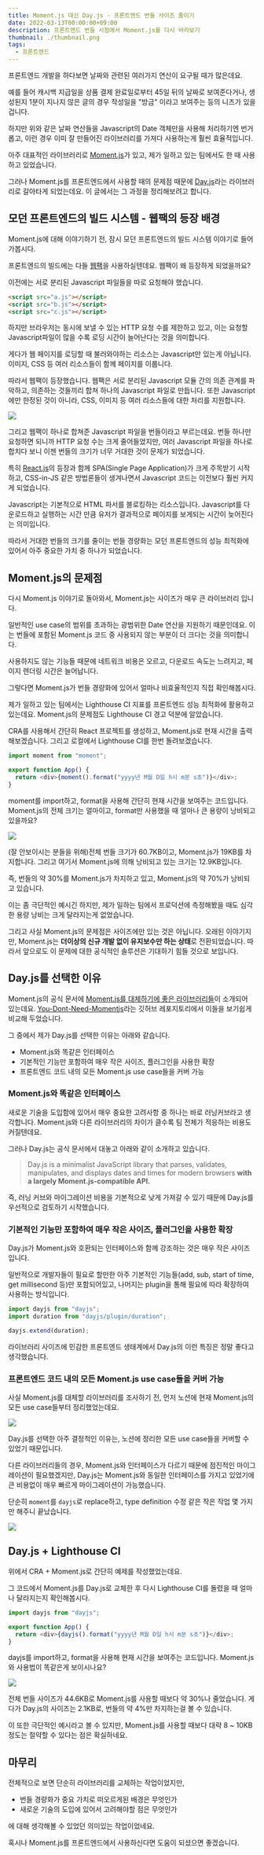 ```yaml
---
title: Moment.js 대신 Day.js - 프론트엔드 번들 사이즈 줄이기
date: 2022-03-13T00:00:00+09:00
description: 프론트엔드 번들 시점에서 Moment.js를 다시 바라보기
thumbnail: ./thumbnail.png
tags:
  - 프론트엔드
---
```


프론트엔드 개발을 하다보면 날짜와 관련된 여러가지 연산이 요구될 때가 많은데요.

예를 들어 캐시백 지급일을 상품 결제 완료일로부터 45일 뒤의 날짜로 보여준다거나, 생성된지 1분이 지나지 않은 글의 경우 작성일을 "방금" 이라고 보여주는 등의 니즈가 있을겁니다.

하지만 위와 같은 날짜 연산들을 Javascript의 Date 객체만을 사용해 처리하기엔 번거롭고, 이런 경우 이미 잘 만들어진 라이브러리를 가져다 사용하는게 훨씬 효율적입니다.

아주 대표적인 라이브러리로 [Moment.js](https://momentjs.com)가 있고, 제가 일하고 있는 팀에서도 한 때 사용하고 있었습니다.

그러나 Moment.js를 프론트엔드에서 사용할 때의 문제점 때문에 [Day.js](https://day.js.org)라는 라이브러리로 갈아타게 되었는데요. 이 글에서는 그 과정을 정리해보려고 합니다.

## 모던 프론트엔드의 빌드 시스템 - 웹팩의 등장 배경

Moment.js에 대해 이야기하기 전, 잠시 모던 프론트엔드의 빌드 시스템 이야기로 들어가봅시다.

프론트엔드의 빌드에는 다들 [웹팩](https://webpack.kr)을 사용하실텐데요. 웹팩이 왜 등장하게 되었을까요?

이전에는 서로 분리된 Javascript 파일들을 따로 요청해야 했습니다.

```html
<script src="a.js"></script>
<script src="b.js"></script>
<script src="c.js"></script>
```

하지만 브라우저는 동시에 보낼 수 있는 HTTP 요청 수를 제한하고 있고, 이는 요청할 Javascript파일이 많을 수록 로딩 시간이 늘어난다는 것을 의미합니다.

게다가 웹 페이지를 로딩할 때 불러와야하는 리소스는 Javascript만 있는게 아닙니다. 이미지, CSS 등 여러 리소스들이 함께 페이지를 이룹니다.

따라서 웹팩이 등장했습니다. 웹팩은 서로 분리된 Javascript 모듈 간의 의존 관계를 파악하고, 의존하는 것들끼리 합쳐 하나의 Javascript 파일로 만듭니다. 또한 Javascript에만 한정된 것이 아니라, CSS, 이미지 등 여러 리소스들에 대한 처리를 지원합니다.

![](./webpack-bundle.png)

그리고 웹팩이 하나로 합쳐준 Javascript 파일을 번들이라고 부르는데요. 번들 하나만 요청하면 되니까 HTTP 요청 수는 크게 줄어들었지만, 여러 Javascript 파일을 하나로 합치다 보니 이젠 번들의 크기가 너무 거대한 것이 문제가 되었습니다.

특히 [React.js](https://ko.reactjs.org)의 등장과 함께 SPA(Single Page Application)가 크게 주목받기 시작하고, CSS-in-JS 같은 방법론들이 생겨나면서 Javascript 코드는 이전보다 훨씬 커지게 되었습니다.

Javascript는 기본적으로 HTML 파서를 블로킹하는 리소스입니다. Javascript를 다운로드하고 실행하는 시간 만큼 유저가 결과적으로 페이지를 보게되는 시간이 늦어진다는 의미입니다.

따라서 거대한 번들의 크기를 줄이는 번들 경량화는 모던 프론트엔드의 성능 최적화에 있어서 아주 중요한 가치 중 하나가 되었습니다.

## Moment.js의 문제점

다시 Moment.js 이야기로 돌아와서, Moment.js는 사이즈가 매우 큰 라이브러리 입니다.

일반적인 use case의 범위를 초과하는 광범위한 Date 연산을 지원하기 때문인데요. 이는 번들에 포함된 Moment.js 코드 중 사용되지 않는 부분이 더 크다는 것을 의미합니다.

사용하지도 않는 기능들 때문에 네트워크 비용은 오르고, 다운로드 속도는 느려지고, 페이지 렌더링 시간은 늘어납니다.

그렇다면 Moment.js가 번들 경량화에 있어서 얼마나 비효율적인지 직접 확인해봅시다.

제가 일하고 있는 팀에서는 Lighthouse CI 지표를 프론트엔드 성능 최적화에 활용하고 있는데요. Moment.js의 문제점도 Lighthouse CI 경고 덕분에 알았습니다.

CRA를 사용해서 간단히 React 프로젝트를 생성하고, Moment.js로 현재 시간을 출력해보겠습니다. 그리고 로컬에서 Lighthouse CI를 한번 돌려보겠습니다.

```javascript
import moment from "moment";

export function App() {
  return <div>{moment().format("yyyy년 M월 D일 h시 m분 s초")}</div>;
}
```

moment를 import하고, format을 사용해 간단히 현재 시간을 보여주는 코드입니다. Moment.js의 전체 크기는 얼마이고, format만 사용했을 때 얼마나 큰 용량이 낭비되고 있을까요?

![](./moment-lighthouse-result.png)

(잘 안보이시는 분들을 위해)전체 번들 크기가 60.7KB이고, Moment.js가 19KB를 차지합니다. 그리고 여기서 Moment.js에 의해 낭비되고 있는 크기는 12.9KB입니다.

즉, 번들의 약 30%를 Moment.js가 차지하고 있고, Moment.js의 약 70%가 낭비되고 있습니다.

이는 좀 극단적인 예시긴 하지만, 제가 일하는 팀에서 프로덕션에 측정해봤을 때도 심각한 용량 낭비는 크게 달라지는게 없었습니다.

그리고 사실 Moment.js의 문제점은 사이즈에만 있는 것은 아닙니다. 오래된 이야기지만, Moment.js는 **더이상의 신규 개발 없이 유지보수만 하는 상태**로 전환되었습니다. 따라서 앞으로도 이 문제에 대한 공식적인 솔루션은 기대하기 힘들 것으로 보입니다.

## Day.js를 선택한 이유

Moment.js의 공식 문서에 [Moment.js를 대체하기에 좋은 라이브러리들](https://momentjs.com/docs/#/-project-status/recommendations/)이 소개되어 있는데요. [You-Dont-Need-Momentjs](https://github.com/you-dont-need/You-Dont-Need-Momentjs)라는 깃허브 레포지토리에서 이들을 보기쉽게 비교해 두었습니다.

그 중에서 제가 Day.js를 선택한 이유는 아래와 같습니다.

- Moment.js와 똑같은 인터페이스
- 기본적인 기능만 포함하여 매우 작은 사이즈, 플러그인을 사용한 확장
- 프론트엔드 코드 내의 모든 Moment.js use case들을 커버 가능

### Moment.js와 똑같은 인터페이스

새로운 기술을 도입함에 있어서 매우 중요한 고려사항 중 하나는 바로 러닝커브라고 생각합니다. Moment.js와 다른 라이브러리의 차이가 클수록 팀 전체가 적응하는 비용도 커질텐데요.

그러나 Day.js는 공식 문서에서 대놓고 아래와 같이 소개하고 있습니다.

> Day.js is a minimalist JavaScript library that parses, validates, manipulates, and displays dates and times for modern browsers **with a largely Moment.js-compatible API.**

즉, 러닝 커브와 마이그레이션 비용을 기본적으로 낮게 가져갈 수 있기 때문에 Day.js를 우선적으로 검토하기 시작했습니다.

### 기본적인 기능만 포함하여 매우 작은 사이즈, 플러그인을 사용한 확장

Day.js가 Moment.js와 호환되는 인터페이스와 함께 강조하는 것은 매우 작은 사이즈입니다.

일반적으로 개발자들이 필요로 할만한 아주 기본적인 기능들(add, sub, start of time, get millisecond 등)만 포함되어있고, 나머지는 plugin을 통해 필요에 따라 확장하여 사용하는 방식입니다.

```typescript
import dayjs from "dayjs";
import duration from "dayjs/plugin/duration";

dayjs.extend(duration);
```

라이브러리 사이즈에 민감한 프론트엔드 생태계에서 Day.js의 이런 특징은 정말 좋다고 생각했습니다.

### 프론트엔드 코드 내의 모든 Moment.js use case들을 커버 가능

사실 Moment.js를 대체할 라이브러리를 조사하기 전, 먼저 노션에 현재 Moment.js의 모든 use case들부터 정리했었는데요.

![](./moment-usecase-notion.png)

Day.js를 선택한 아주 결정적인 이유는, 노션에 정리한 모든 use case들을 커버할 수 있었기 때문입니다.

다른 라이브러리들의 경우, Moment.js와 인터페이스가 다르기 때문에 점진적인 마이그레이션이 필요했겠지만, Day.js는 Moment.js와 동일한 인터페이스를 가지고 있었기에 큰 비용없이 매우 빠르게 마이그레이션이 가능했습니다.

단순히 `moment`를 `dayjs`로 replace하고, type definition 수정 같은 작은 작업 몇 가지만 해주니 끝났습니다.

![](./moment-dayjs-replace.png)

## Day.js + Lighthouse CI

위에서 CRA + Moment.js로 간단히 예제를 작성했었는데요.

그 코드에서 Moment.js를 Day.js로 교체한 후 다시 Lighthouse CI를 돌렸을 때 얼마나 달라지는지 확인해봅시다.

```javascript
import dayjs from "dayjs";

export function App() {
  return <div>{dayjs().format("yyyy년 M월 D일 h시 m분 s초")}</div>;
}
```

dayjs를 import하고, format을 사용해 현재 시간을 보여주는 코드입니다. Moment.js와 사용법이 똑같은게 보이시나요?

![](./dayjs-lighthouse-result.png)

전체 번들 사이즈가 44.6KB로 Moment.js를 사용할 때보다 약 30%나 줄었습니다. 게다가 Day.js의 사이즈는 2.1KB로, 번들의 약 4%만 차지하는걸 볼 수 있습니다.

이 또한 극단적인 예시라고 볼 수 있지만, Moment.js를 사용할 때보다 대략 8 ~ 10KB 정도는 절약할 수 있다는 점은 확실하네요.

## 마무리

전체적으로 보면 단순히 라이브러리를 교체하는 작업이었지만,

- 번들 경량화가 중요 가치로 떠오르게된 배경은 무엇인가
- 새로운 기술의 도입에 있어서 고려해야할 점은 무엇인가

에 대해 생각해볼 수 있었던 의미있는 작업이었네요.

혹시나 Moment.js를 프론트엔드에서 사용하신다면 도움이 되셨으면 좋겠습니다.
